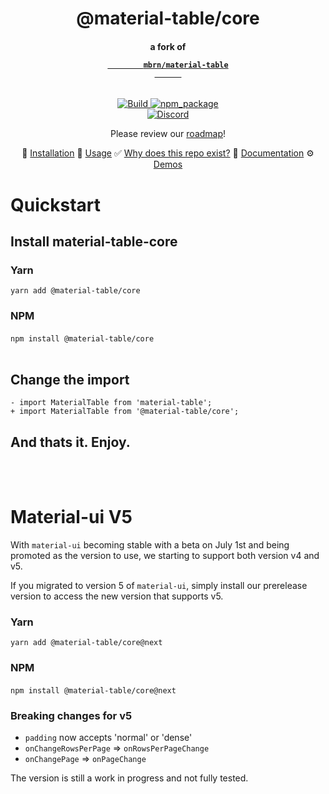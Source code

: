 <div align="center">

  <!-- Title -->
  <h1>@material-table/core</h1>

  <!-- Subtitle : a fork of mbrn/material-table -->
  <h4>
    a fork of 
    <code>
      <a 
        target="_blank" 
        rel="noopener noreferrer"
        href="https://material-table.com"
      >
        mbrn/material-table
      </a>
    </code>
  </h4>

  <!-- * Badges * -->
  <p>
    <section>
      <!-- build status -->
      <a href="https://github.com/material-table-core/core/actions?query=workflow%3ABuild">
        <img 
          title="Build" 
          src="https://github.com/material-table-core/core/workflows/Build/badge.svg?branch=master"
        >
      </a>
      <!-- publish status -->
      <!--
      <a href="https://github.com/material-table-core/core/actions?query=workflow%3APublish">
        <img 
          title="Publish" 
          src="https://github.com/material-table-core/core/workflows/Publish/badge.svg"
        >
      </a>
      -->
      <!-- npm package -->
      <a href="https://www.npmjs.com/package/@material-table/core">
        <img 
          title="npm_package" 
          src="https://badge.fury.io/js/%40material-table%2Fcore.svg"
        >
      </a>
    </section>
    <section>
      <!-- discord -->
      <a href="https://discord.gg/uMr8pKDu8n">
        <img 
           alt="Discord" 
           src="https://img.shields.io/discord/796859493412765697?label=discord"
         >
      </a>    
    </section>
  </p> 
  <!-- ^^^ end badges ^^ -->
  
  Please review our [roadmap](https://github.com/material-table-core/core/wiki/Roadmap)!
  
💾 [Installation](https://material-table-core.com/docs/#installation) 🎉 [Usage](https://material-table-core.com/docs/#basic-usage) 
✅ [Why does this repo exist?](https://material-table-core.com/docs/about) 🚧 [Documentation](https://material-table-core.com/docs) ⚙️ [Demos](https://material-table-core.com/demos)

</div>

# Quickstart

## Install material-table-core

### Yarn

`yarn add @material-table/core`

### NPM

`npm install @material-table/core`
&nbsp;
\
&nbsp;

## Change the import

```
- import MaterialTable from 'material-table';
+ import MaterialTable from '@material-table/core';
```

## And thats it. Enjoy.

&nbsp;
\
&nbsp;

# Material-ui V5

With `material-ui` becoming stable with a beta on July 1st and being promoted as the version to use, we starting to support both version v4 and v5.

If you migrated to version 5 of `material-ui`, simply install our prerelease version to access the new version that supports v5.

### Yarn

`yarn add @material-table/core@next`

### NPM

`npm install @material-table/core@next`
&nbsp;

### Breaking changes for v5

- `padding` now accepts 'normal' or 'dense'
- `onChangeRowsPerPage` => `onRowsPerPageChange`
- `onChangePage` => `onPageChange`

The version is still a work in progress and not fully tested.
